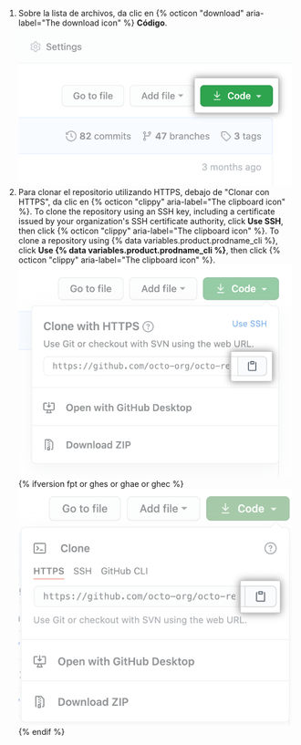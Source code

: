 1. Sobre la lista de archivos, da clic en {% octicon "download" aria-label="The download icon" %} **Código**. ![Botón de "Código"](/assets/images/help/repository/code-button.png)
1. Para clonar el repositorio utilizando HTTPS, debajo de "Clonar con HTTPS", da clic en
{% octicon "clippy" aria-label="The clipboard icon" %}. To clone the repository using an SSH key, including a certificate issued by your organization's SSH certificate authority, click **Use SSH**, then click {% octicon "clippy" aria-label="The clipboard icon" %}. To clone a repository using {% data variables.product.prodname_cli %}, click **Use {% data variables.product.prodname_cli %}**, then click {% octicon "clippy" aria-label="The clipboard icon" %}.
  ![El icono de portapapeles para copiar la URL para clonar un repositorio](/assets/images/help/repository/https-url-clone.png)
  {% ifversion fpt or ghes or ghae or ghec %}
  ![El icono del portapapeles para copiar la URL para clonar un repositorio con el CLI de GitHub](/assets/images/help/repository/https-url-clone-cli.png){% endif %}
